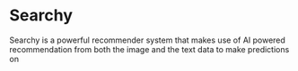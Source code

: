# Searchy


Searchy is a powerful recommender system that makes use of AI powered recommendation from both the image and the text data to make predictions on 